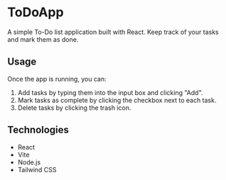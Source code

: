 # ToDoApp

A simple To-Do list application built with React. Keep track of your tasks and mark them as done.

## Usage
Once the app is running, you can:

1. Add tasks by typing them into the input box and clicking "Add".
2. Mark tasks as complete by clicking the checkbox next to each task.
3. Delete tasks by clicking the trash icon.

## Technologies

- React
- Vite
- Node.js
- Tailwind CSS
